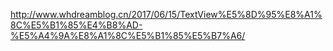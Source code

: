 

http://www.whdreamblog.cn/2017/06/15/TextView%E5%8D%95%E8%A1%8C%E5%B1%85%E4%B8%AD-%E5%A4%9A%E8%A1%8C%E5%B1%85%E5%B7%A6/